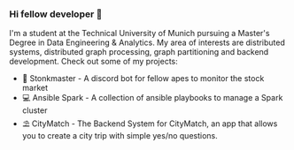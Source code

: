 ### Hi fellow developer 👋

<!--
**d-stoll/d-stoll** is a ✨ _special_ ✨ repository because its `README.md` (this file) appears on your GitHub profile.

Here are some ideas to get you started:

- 🔭 I’m currently working on ...
- 🌱 I’m currently learning ...
- 👯 I’m looking to collaborate on ...
- 🤔 I’m looking for help with ...
- 💬 Ask me about ...
- 📫 How to reach me: ...
- 😄 Pronouns: ...
- ⚡ Fun fact: ...
-->

I'm a student at the Technical University of Munich pursuing a Master's Degree in Data Engineering & Analytics. My area of interests are distributed systems, distributed graph processing, graph partitioning and backend development. Check out some of my projects:

- 🚀 Stonkmaster - A discord bot for fellow apes to monitor the stock market
- 💻 Ansible Spark - A collection of ansible playbooks to manage a Spark cluster
- ⛱️ CityMatch - The Backend System for CityMatch, an app that allows you to create a city trip with simple yes/no questions.

